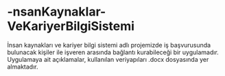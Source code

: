 # -nsanKaynaklar-VeKariyerBilgiSistemi
İnsan kaynakları ve kariyer bilgi sistemi adlı projemizde iş başvurusunda bulunacak kişiler ile işveren arasında bağlantı kurabileceği bir uygulamadır.
Uygulamaya ait açıklamalar, kullanılan veriyapıları .docx dosyasında yer almaktadır.
